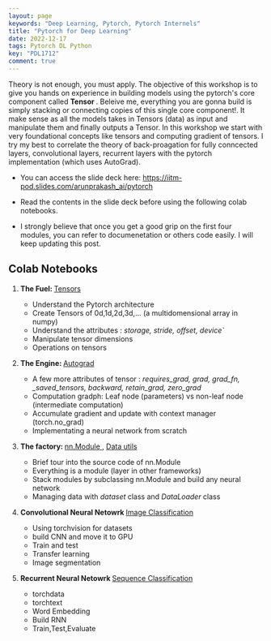 ```yaml
---
layout: page
keywords: "Deep Learning, Pytorch, Pytorch Internels"
title: "Pytorch for Deep Learning"
date: 2022-12-17
tags: Pytorch DL Python
key: "PDL1712"
comment: true
---
```

<p> Theory is not enough, you must apply. The objective of this workshop is to give you hands on experience in building models using the pytorch's core component called <b> Tensor </b>. Beleive me, everything you are gonna build is simply stacking or connecting copies of this single core component!. It make sense as all the models takes in Tensors (data) as input and manipulate them and finally outputs a Tensor. In this workshop we start with very foundational concepts like tensors and computing gradient of tensors. I try my best to correlate the theory of back-proagation for fully conncected layers, convolutional layers, recurrent layers with the pytorch implementation (which uses AutoGrad). </p>
 <ul> 
 <li> <p> You can access the slide deck here: <a href="https://iitm-pod.slides.com/arunprakash_ai/pytorch"> https://iitm-pod.slides.com/arunprakash_ai/pytorch </a> </p> </li>
 <li> <p>  Read the contents in the slide deck before using the following colab notebooks. </p> </li>
 <li> <p>  I strongly believe that once you get a good grip on the first four modules, you can refer to documenetation or others code easily. I will keep updating this post.</p> </li>
 </ul>
  
 <h2> Colab Notebooks </h2>

 <ol>
   <li>  <p>  <strong> The Fuel:  </strong> <a href="https://colab.research.google.com/drive/179Gv23AcUDCOhHt82msbstQZrbzS6Qn4?usp=sharing"> Tensors </a> <br>  </p>
     <ul>
      <li>  Understand the Pytorch architecture </li>
        <li> Create Tensors of 0d,1d,2d,3d,... (a multidomensional array in numpy) </li>
        <li> Understand the attributes : <em> storage, stride, offset, device` </em> </li>
        <li> Manipulate tensor dimensions </li>
        <li> Operations on tensors </li>
     </ul>
  </li>
 
   <li>  <p> <strong>  The Engine:   </strong> <a href="https://colab.research.google.com/drive/12h5SZ0FaZXUYzEP5DM2GTIg2KIeFfiG4?usp=sharing"> Autograd </a> </p>
     <ul>
        <li> A few more attributes of tensor : <em>  requires_grad, grad, grad_fn, _saved_tensors, backward, retain_grad, zero_grad </em> </li>
        <li> Computation gradph: Leaf node (parameters) vs non-leaf node (intermediate computation) </li>
        <li> Accumulate gradient and update with context manager (torch.no_grad) </li>
        <li> Implementating a neural network from scratch </li>
     </ul>
    </li>
    
   <li> <p> <strong>   The factory:   </strong> <a href="https://colab.research.google.com/drive/1bz87qDYbidxskT6pkxJ-pRaF39qFteMv?usp=sharing"> nn.Module </a>, <a href="https://colab.research.google.com/drive/1A9D0wzQ93Bl06cpAYhFvYO2cGe8sasof?usp=sharing"> Data utils </a> </p>
     <ul>
      <li> Brief tour into the source code of nn.Module </li>
      <li> Everything is a module (layer in other frameworks)</li>
      <li> Stack modules by subclassing nn.Module and build any neural network   </li>
      <li> Managing data with <em> dataset </em> class and <em>DataLoader </em> class</li>
    </ul>
    </li>
  
 <li> <p> <strong>   Convolutional Neural Netowrk   </strong> <a href="https://colab.research.google.com/drive/1M9ha7mZ-42UKUFZGee5QeKHbdNoo3U51?usp=sharing">Image Classification </a></p>
     <ul>
        <li> Using torchvision for datasets </li>
        <li> build CNN and move it to GPU </li>
        <li> Train and test </li>
        <li> Transfer learning </li>
        <li> Image segmentation </li>
    </ul>
    </li>
  <li> <p> <strong>   Recurrent Neural Netowrk   </strong> <a href="https://colab.research.google.com/drive/1OAraEdQfr_rhXGeANZ83v5gJ4Kt14aAr?usp=sharing">Sequence Classification </a></p>
     <ul>
        <li> torchdata </li>
        <li> torchtext </li>
        <li> Word Embedding</li>
        <li> Build RNN </li>
        <li> Train,Test,Evaluate </li>
    </ul>
    </li>
  
  </ol>
  
  
  

